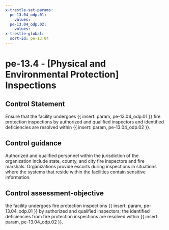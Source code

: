 ```yaml
---
x-trestle-set-params:
  pe-13.04_odp.01:
    values:
  pe-13.04_odp.02:
    values:
x-trestle-global:
  sort-id: pe-13.04
---
```


# pe-13.4 - \[Physical and Environmental Protection\] Inspections

## Control Statement

Ensure that the facility undergoes {{ insert: param, pe-13.04_odp.01 }} fire protection inspections by authorized and qualified inspectors and identified deficiencies are resolved within {{ insert: param, pe-13.04_odp.02 }}.

## Control guidance

Authorized and qualified personnel within the jurisdiction of the organization include state, county, and city fire inspectors and fire marshals. Organizations provide escorts during inspections in situations where the systems that reside within the facilities contain sensitive information.

## Control assessment-objective

the facility undergoes fire protection inspections {{ insert: param, pe-13.04_odp.01 }} by authorized and qualified inspectors;
the identified deficiencies from fire protection inspections are resolved within {{ insert: param, pe-13.04_odp.02 }}.
